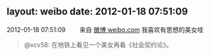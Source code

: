 layout: weibo
date: 2012-01-18 07:51:09
---
2012-01-18 07:51:09  &nbsp;&nbsp;&nbsp;&nbsp;&nbsp;&nbsp; 来自 <a href="http://weibo.com/" rel="nofollow">微博 weibo.com</a>
我喜欢有思想的美女哇
>  @xcv58: 在地铁上看见一个美女再看《社会契约论》。 ​​​
